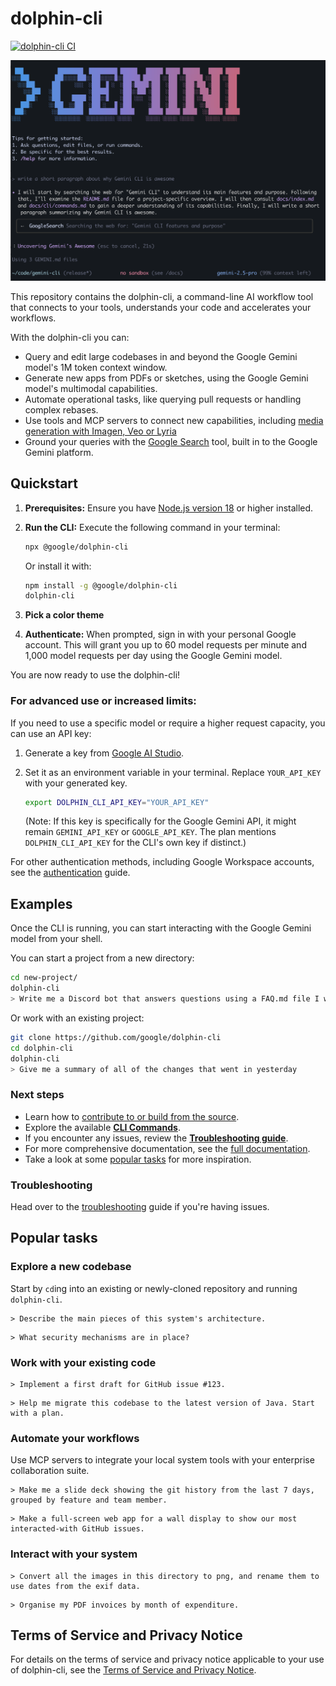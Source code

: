 # dolphin-cli

[![dolphin-cli CI](https://github.com/google/dolphin-cli/actions/workflows/ci.yml/badge.svg)](https://github.com/google/dolphin-cli/actions/workflows/ci.yml)

![dolphin-cli Screenshot](./docs/assets/gemini-screenshot.png)

This repository contains the dolphin-cli, a command-line AI workflow tool that connects to your
tools, understands your code and accelerates your workflows.

With the dolphin-cli you can:

- Query and edit large codebases in and beyond the Google Gemini model's 1M token context window.
- Generate new apps from PDFs or sketches, using the Google Gemini model's multimodal capabilities.
- Automate operational tasks, like querying pull requests or handling complex rebases.
- Use tools and MCP servers to connect new capabilities, including [media generation with Imagen,
  Veo or Lyria](https://github.com/GoogleCloudPlatform/vertex-ai-creative-studio/tree/main/experiments/mcp-genmedia)
- Ground your queries with the [Google Search](https://ai.google.dev/gemini-api/docs/grounding)
  tool, built in to the Google Gemini platform.

## Quickstart

1. **Prerequisites:** Ensure you have [Node.js version 18](https://nodejs.org/en/download) or higher installed.
2. **Run the CLI:** Execute the following command in your terminal:

   ```bash
   npx @google/dolphin-cli
   ```

   Or install it with:

   ```bash
   npm install -g @google/dolphin-cli
   dolphin-cli
   ```

3. **Pick a color theme**
4. **Authenticate:** When prompted, sign in with your personal Google account. This will grant you up to 60 model requests per minute and 1,000 model requests per day using the Google Gemini model.

You are now ready to use the dolphin-cli!

### For advanced use or increased limits:

If you need to use a specific model or require a higher request capacity, you can use an API key:

1. Generate a key from [Google AI Studio](https://aistudio.google.com/apikey).
2. Set it as an environment variable in your terminal. Replace `YOUR_API_KEY` with your generated key.

   ```bash
   export DOLPHIN_CLI_API_KEY="YOUR_API_KEY"
   ```
   (Note: If this key is specifically for the Google Gemini API, it might remain `GEMINI_API_KEY` or `GOOGLE_API_KEY`. The plan mentions `DOLPHIN_CLI_API_KEY` for the CLI's own key if distinct.)


For other authentication methods, including Google Workspace accounts, see the [authentication](./docs/cli/authentication.md) guide.

## Examples

Once the CLI is running, you can start interacting with the Google Gemini model from your shell.

You can start a project from a new directory:

```sh
cd new-project/
dolphin-cli
> Write me a Discord bot that answers questions using a FAQ.md file I will provide, using the Google Gemini model.
```

Or work with an existing project:

```sh
git clone https://github.com/google/dolphin-cli
cd dolphin-cli
dolphin-cli
> Give me a summary of all of the changes that went in yesterday
```

### Next steps

- Learn how to [contribute to or build from the source](./CONTRIBUTING.md).
- Explore the available **[CLI Commands](./docs/cli/commands.md)**.
- If you encounter any issues, review the **[Troubleshooting guide](./docs/troubleshooting.md)**.
- For more comprehensive documentation, see the [full documentation](./docs/index.md).
- Take a look at some [popular tasks](#popular-tasks) for more inspiration.

### Troubleshooting

Head over to the [troubleshooting](docs/troubleshooting.md) guide if you're
having issues.

## Popular tasks

### Explore a new codebase

Start by `cd`ing into an existing or newly-cloned repository and running `dolphin-cli`.

```text
> Describe the main pieces of this system's architecture.
```

```text
> What security mechanisms are in place?
```

### Work with your existing code

```text
> Implement a first draft for GitHub issue #123.
```

```text
> Help me migrate this codebase to the latest version of Java. Start with a plan.
```

### Automate your workflows

Use MCP servers to integrate your local system tools with your enterprise collaboration suite.

```text
> Make me a slide deck showing the git history from the last 7 days, grouped by feature and team member.
```

```text
> Make a full-screen web app for a wall display to show our most interacted-with GitHub issues.
```

### Interact with your system

```text
> Convert all the images in this directory to png, and rename them to use dates from the exif data.
```

```text
> Organise my PDF invoices by month of expenditure.
```

## Terms of Service and Privacy Notice

For details on the terms of service and privacy notice applicable to your use of dolphin-cli, see the [Terms of Service and Privacy Notice](./docs/tos-privacy.md).
